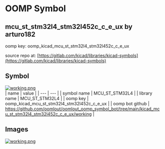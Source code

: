 # OOMP Symbol  
## mcu_st_stm32l4_stm32l452c_c_e_ux  by arturo182  
  
oomp key: oomp_kicad_mcu_st_stm32l4_stm32l452c_c_e_ux  
  
source repo at: [https://gitlab.com/kicad/libraries/kicad-symbols](https://gitlab.com/kicad/libraries/kicad-symbols)  
## Symbol  
  
[![working.png](working_600.png)](working.png)  
| name | value | 
| --- | --- | 
| symbol name | MCU_ST_STM32L4 | 
| library name | MCU_ST_STM32L4 | 
| oomp key | oomp_kicad_mcu_st_stm32l4_stm32l452c_c_e_ux | 
| oomp bot github | https://github.com/oomlout/oomlout_oomp_symbol_bot/tree/main/kicad_mcu_st_stm32l4_stm32l452c_c_e_ux/working | 
## Images  
  
[![working.png](working_140.png)](working.png)  
